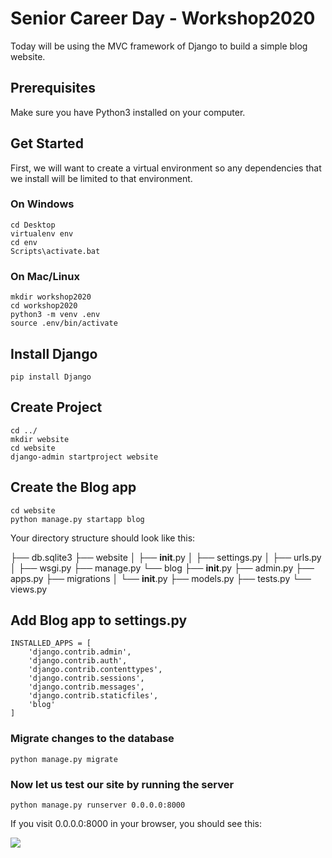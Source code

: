 # Senior Career Day - Workshop2020
Today will be using the MVC framework of Django to build a simple blog website.

## Prerequisites
Make sure you have Python3 installed on your computer.

## Get Started
First, we will want to create a virtual environment so any dependencies that we install will be limited to that environment.

### On Windows
    cd Desktop
    virtualenv env
    cd env
    Scripts\activate.bat

### On Mac/Linux
    mkdir workshop2020
    cd workshop2020
    python3 -m venv .env
    source .env/bin/activate

## Install Django
    pip install Django
    
## Create Project
    cd ../
    mkdir website
    cd website
    django-admin startproject website
    
## Create the Blog app
    cd website
    python manage.py startapp blog
    
Your directory structure should look like this:

├── db.sqlite3
├── website
│   ├── __init__.py
│   ├── settings.py
│   ├── urls.py
│   ├── wsgi.py
├── manage.py
└── blog
    ├── __init__.py
    ├── admin.py
    ├── apps.py
    ├── migrations
    │   └── __init__.py
    ├── models.py
    ├── tests.py
    └── views.py
    
## Add Blog app to settings.py

    INSTALLED_APPS = [
        'django.contrib.admin',
        'django.contrib.auth',
        'django.contrib.contenttypes',
        'django.contrib.sessions',
        'django.contrib.messages',
        'django.contrib.staticfiles',
        'blog'
    ]
    
### Migrate changes to the database
    python manage.py migrate

### Now let us test our site by running the server
    python manage.py runserver 0.0.0.0:8000
    
If you visit 0.0.0.0:8000 in your browser, you should see this:

<img src="workshop2020/website/files/static/images/initial_django.png">